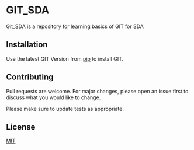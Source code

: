 # GIT_SDA

Git_SDA is a repository for learning basics of GIT for SDA 

## Installation

Use the latest GIT Version from  [pip](https://git-scm.com/) to install GIT.



## Contributing
Pull requests are welcome. For major changes, please open an issue first to discuss what you would like to change.

Please make sure to update tests as appropriate.

## License
[MIT](https://choosealicense.com/licenses/mit/)